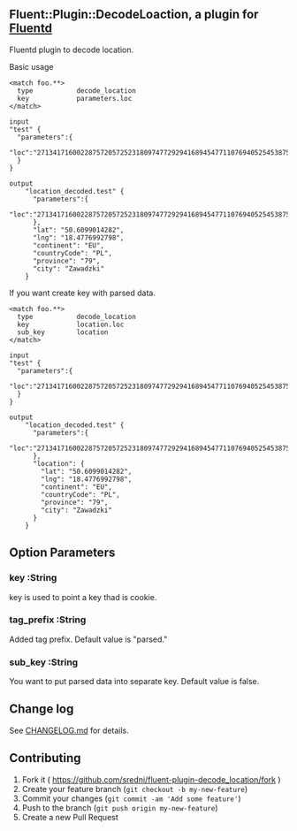 ## Fluent::Plugin::DecodeLoaction, a plugin for [Fluentd](http://fluentd.org)

Fluentd plugin to decode location.

Basic usage
```
<match foo.**>
  type           decode_location
  key            parameters.loc
</match>

input
"test" {
  "parameters":{
    "loc":"2713417160022875720572523180974772929416894547711076940525453875:|WmF3YWR6a2k="
  }
}

output
    "location_decoded.test" {
      "parameters":{
	    "loc":"2713417160022875720572523180974772929416894547711076940525453875:|WmF3YWR6a2k="
	  },
      "lat": "50.6099014282",
      "lng": "18.4776992798",
      "continent": "EU",
      "countryCode": "PL",
      "province": "79",
      "city": "Zawadzki"
    }
```

If you want create key with parsed data.
```
<match foo.**>
  type           decode_location
  key            location.loc
  sub_key        location
</match>

input
"test" {
  "parameters":{
    "loc":"2713417160022875720572523180974772929416894547711076940525453875:|WmF3YWR6a2k="
  }
}

output
    "location_decoded.test" {
      "parameters":{
	    "loc":"2713417160022875720572523180974772929416894547711076940525453875:|WmF3YWR6a2k="
	  },
	  "location": {
        "lat": "50.6099014282",
        "lng": "18.4776992798",
        "continent": "EU",
        "countryCode": "PL",
        "province": "79",
        "city": "Zawadzki"
      }
    }
```

## Option Parameters

### key :String
key is used to point a key thad is cookie.

### tag_prefix :String
Added tag prefix.
Default value is "parsed."

### sub_key :String
You want to put parsed data into separate key.
Default value is false.

## Change log
See [CHANGELOG.md](https://github.com/sredni/fluent-plugin-decode_location/blob/master/CHANGELOG.md) for details.

## Contributing

1. Fork it ( https://github.com/sredni/fluent-plugin-decode_location/fork )
2. Create your feature branch (`git checkout -b my-new-feature`)
3. Commit your changes (`git commit -am 'Add some feature'`)
4. Push to the branch (`git push origin my-new-feature`)
5. Create a new Pull Request
